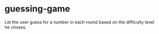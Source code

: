 # guessing-game
Let the user guess for a number in each round based on the difficulty level he choses.
